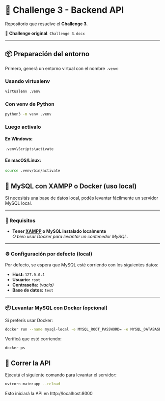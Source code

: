 # 🚀 Challenge 3 - Backend API

Repositorio que resuelve el **Challenge 3**.

📄 **Challenge original**: `Challenge 3.docx`

---

## 📦 Preparación del entorno

Primero, generá un entorno virtual con el nombre `.venv`:

### Usando virtualenv 
```bash
virtualenv .venv
```
### Con venv de Python
```bash
python3 -m venv .venv
```

### Luego activalo

#### En Windows:
```bash
.venv\Scripts\activate
```

#### En macOS/Linux:

```bash
source .venv/bin/activate
```


## 🐬 MySQL con XAMPP o Docker (uso local)

Si necesitás una base de datos local, podés levantar fácilmente un servidor MySQL local.

---

### 🧰 Requisitos

- **Tener [XAMPP](https://www.apachefriends.org/es/index.html) o MySQL instalado localmente**  
  _O bien usar Docker para levantar un contenedor MySQL._

---

### ⚙️ Configuración por defecto (local)

Por defecto, se espera que MySQL esté corriendo con los siguientes datos:

- **Host:** `127.0.0.1`
- **Usuario:** `root`
- **Contraseña:** _(vacía)_
- **Base de datos:** `test`

---

### 📦 Levantar MySQL con Docker (opcional)

Si preferís usar Docker:

```bash
docker run --name mysql-local -e MYSQL_ROOT_PASSWORD= -e MYSQL_DATABASE=test -p 3306:3306 -d mysql:latest
```

Verificá que esté corriendo:

```bash
docker ps
```



## 🚀 Correr la API
Ejecutá el siguiente comando para levantar el servidor:

```bash
uvicorn main:app --reload
```
Esto iniciará la API en http://localhost:8000
